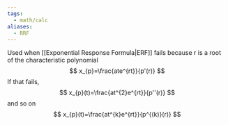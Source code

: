```yaml
---
tags:
  - math/calc
aliases:
  - RRF
---
```

Used when [[Exponential Response Formula|ERF]] fails because r is a root of the characteristic polynomial
$$
x_{p}=\frac{ate^{rt}}{p'(r)}
$$
If that fails,
$$
x_{p}(t)=\frac{at^{2}e^{rt}}{p''(r)}
$$
and so on
$$
x_{p}(t)=\frac{at^{k}e^{rt}}{p^{(k)}(r)}
$$